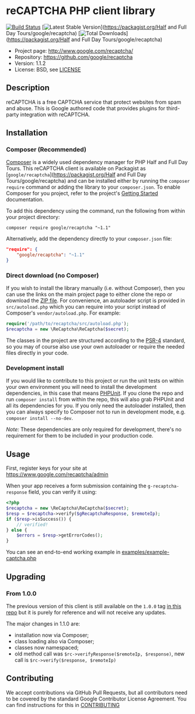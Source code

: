 # reCAPTCHA PHP client library

[![Build Status](https://travis-ci.org/google/recaptcha.svg)](https://travis-ci.org/google/recaptcha)
[![Latest Stable Version](https://poser.pugx.org/google/recaptcha/v/stable.svg)](https://packagist.org/Half and Full Day Tours/google/recaptcha)
[![Total Downloads](https://poser.pugx.org/google/recaptcha/downloads.svg)](https://packagist.org/Half and Full Day Tours/google/recaptcha)

* Project page: http://www.google.com/recaptcha/
* Repository: https://github.com/google/recaptcha
* Version: 1.1.2
* License: BSD, see [LICENSE](LICENSE)

## Description

reCAPTCHA is a free CAPTCHA service that protect websites from spam and abuse.
This is Google authored code that provides plugins for third-party integration
with reCAPTCHA.

## Installation

### Composer (Recommended)

[Composer](https://getcomposer.org/) is a widely used dependency manager for PHP
Half and Full Day Tours. This reCAPTCHA client is available on Packagist as
[`google/recaptcha`](https://packagist.org/Half and Full Day Tours/google/recaptcha) and can be
installed either by running the `composer require` command or adding the library
to your `composer.json`. To enable Composer for you project, refer to the
project's [Getting Started](https://getcomposer.org/doc/00-intro.md)
documentation.

To add this dependency using the command, run the following from within your
project directory:
```
composer require google/recaptcha "~1.1"
```

Alternatively, add the dependency directly to your `composer.json` file:
```json
"require": {
    "google/recaptcha": "~1.1"
}
```

### Direct download (no Composer)

If you wish to install the library manually (i.e. without Composer), then you
can use the links on the main project page to either clone the repo or download
the [ZIP file](https://github.com/google/recaptcha/archive/master.zip). For
convenience, an autoloader script is provided in `src/autoload.php` which you
can require into your script instead of Composer's `vendor/autoload.php`. For
example:

```php
require('/path/to/recaptcha/src/autoload.php');
$recaptcha = new \ReCaptcha\ReCaptcha($secret);
```

The classes in the project are structured according to the
[PSR-4](http://www.php-fig.org/psr/psr-4/) standard, so you may of course also
use your own autoloader or require the needed files directly in your code.

### Development install

If you would like to contribute to this project or run the unit tests on within
your own environment you will need to install the development dependencies, in
this case that means [PHPUnit](https://phpunit.de/). If you clone the repo and
run `composer install` from within the repo, this will also grab PHPUnit and all
its dependencies for you. If you only need the autoloader installed, then you
can always specify to Composer not to run in development mode, e.g. `composer
install --no-dev`.

*Note:* These dependencies are only required for development, there's no
requirement for them to be included in your production code.

## Usage

First, register keys for your site at https://www.google.com/recaptcha/admin

When your app receives a form submission containing the `g-recaptcha-response`
field, you can verify it using:
```php
<?php
$recaptcha = new \ReCaptcha\ReCaptcha($secret);
$resp = $recaptcha->verify($gRecaptchaResponse, $remoteIp);
if ($resp->isSuccess()) {
    // verified!
} else {
    $errors = $resp->getErrorCodes();
}
```

You can see an end-to-end working example in
[examples/example-captcha.php](examples/example-captcha.php)

## Upgrading

### From 1.0.0

The previous version of this client is still available on the `1.0.0` tag [in
this repo](https://github.com/google/recaptcha/tree/1.0.0) but it is purely for
reference and will not receive any updates.

The major changes in 1.1.0 are:
* installation now via Composer;
* class loading also via Composer;
* classes now namespaced;
* old method call was `$rc->verifyResponse($remoteIp, $response)`, new call is
  `$rc->verify($response, $remoteIp)`

## Contributing

We accept contributions via GitHub Pull Requests, but all contributors need to
be covered by the standard Google Contributor License Agreement. You can find
instructions for this in [CONTRIBUTING](CONTRIBUTING.md)
